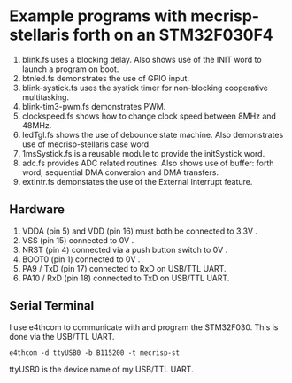 # Example programs with mecrisp-stellaris forth on an STM32F030F4

1. blink.fs uses a blocking delay.
 Also shows use of the INIT word to launch a program on boot.
1. btnled.fs demonstrates the use of GPIO input.
1. blink-systick.fs uses the systick timer for non-blocking
 cooperative multitasking.
1. blink-tim3-pwm.fs demonstrates PWM.
1. clockspeed.fs shows how to change clock speed between 8MHz and 48MHz.
1. ledTgl.fs shows the use of debounce state machine.
 Also demonstrates use of mecrisp-stellaris case word.
1. 1msSystick.fs is a reusable module to provide the initSystick word.
1. adc.fs provides ADC related routines.
 Also shows use of buffer: forth word, sequential DMA conversion and
 DMA transfers.
1. extIntr.fs demonstates the use of the External Interrupt feature.

## Hardware
1. VDDA (pin 5) and VDD (pin 16) must both be connected to 3.3V .
1. VSS (pin 15) connected to 0V .
1. NRST (pin 4) connected via a push button switch to 0V .
1. BOOT0 (pin 1) connected to 0V .
1. PA9 / TxD (pin 17) connected to RxD on USB/TTL UART.
1. PA10 / RxD (pin 18) connected to TxD on USB/TTL UART.

## Serial Terminal
I use e4thcom to communicate with and program the STM32F030.
This is done via the USB/TTL UART.

```
e4thcom -d ttyUSB0 -b B115200 -t mecrisp-st
```

ttyUSB0 is the device name of my USB/TTL UART.
